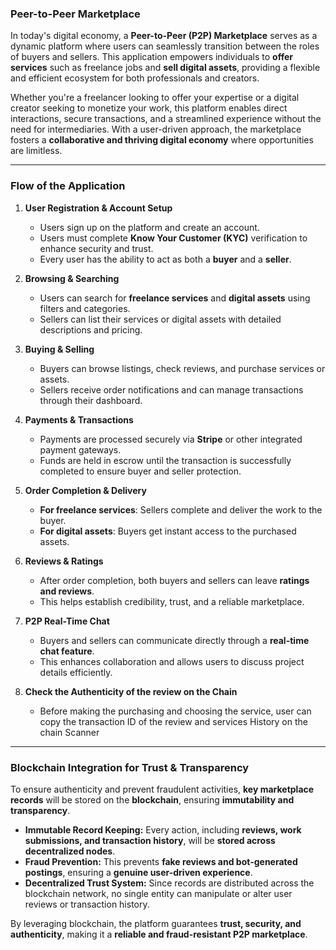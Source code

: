 ### **Peer-to-Peer Marketplace**

In today's digital economy, a **Peer-to-Peer (P2P) Marketplace** serves as a dynamic platform where users can seamlessly transition between the roles of buyers and sellers. This application empowers individuals to **offer services** such as freelance jobs and **sell digital assets**, providing a flexible and efficient ecosystem for both professionals and creators.

Whether you're a freelancer looking to offer your expertise or a digital creator seeking to monetize your work, this platform enables direct interactions, secure transactions, and a streamlined experience without the need for intermediaries. With a user-driven approach, the marketplace fosters a **collaborative and thriving digital economy** where opportunities are limitless.

---

### **Flow of the Application**

1. **User Registration & Account Setup**
    - Users sign up on the platform and create an account.
    - Users must complete **Know Your Customer (KYC)** verification to enhance security and trust.
    - Every user has the ability to act as both a **buyer** and a **seller**.

2. **Browsing & Searching**
    - Users can search for **freelance services** and **digital assets** using filters and categories.
    - Sellers can list their services or digital assets with detailed descriptions and pricing.

3. **Buying & Selling**
    - Buyers can browse listings, check reviews, and purchase services or assets.
    - Sellers receive order notifications and can manage transactions through their dashboard.

4. **Payments & Transactions**
    - Payments are processed securely via **Stripe** or other integrated payment gateways.
    - Funds are held in escrow until the transaction is successfully completed to ensure buyer and seller protection.

5. **Order Completion & Delivery**
    - **For freelance services**: Sellers complete and deliver the work to the buyer.
    - **For digital assets**: Buyers get instant access to the purchased assets.

6. **Reviews & Ratings**
    - After order completion, both buyers and sellers can leave **ratings and reviews**.
    - This helps establish credibility, trust, and a reliable marketplace.

7. **P2P Real-Time Chat**
    - Buyers and sellers can communicate directly through a **real-time chat feature**.
    - This enhances collaboration and allows users to discuss project details efficiently.

8. **Check the Authenticity of the review on the Chain**
   - Before making the purchasing and choosing the  service, user can copy the transaction ID of the review and services History on the chain Scanner

---

### **Blockchain Integration for Trust & Transparency**

To ensure authenticity and prevent fraudulent activities, **key marketplace records** will be stored on the **blockchain**, ensuring **immutability and transparency**.

- **Immutable Record Keeping:** Every action, including **reviews, work submissions, and transaction history**, will be **stored across decentralized nodes**.
- **Fraud Prevention:** This prevents **fake reviews and bot-generated postings**, ensuring a **genuine user-driven experience**.
- **Decentralized Trust System:** Since records are distributed across the blockchain network, no single entity can manipulate or alter user reviews or transaction history.

By leveraging blockchain, the platform guarantees **trust, security, and authenticity**, making it a **reliable and fraud-resistant P2P marketplace**.